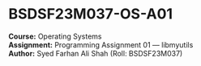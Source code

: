 # BSDSF23M037-OS-A01

**Course:** Operating Systems  
**Assignment:** Programming Assignment 01 — libmyutils  
**Author:** Syed Farhan Ali Shah (Roll: BSDSF23M037)
